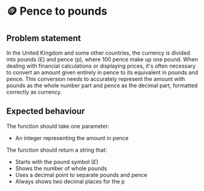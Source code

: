 # 🪙 Pence to pounds

## Problem statement

In the United Kingdom and some other countries, the currency is divided into pounds (£) and pence (p), where 100 pence make up one pound. When dealing with financial calculations or displaying prices, it's often necessary to convert an amount given entirely in pence to its equivalent in pounds and pence. This conversion needs to accurately represent the amount with pounds as the whole number part and pence as the decimal part, formatted correctly as currency.

## Expected behaviour

The function should take one parameter:

- An integer representing the amount in pence

The function should return a string that:

- Starts with the pound symbol (£)
- Shows the number of whole pounds
- Uses a decimal point to separate pounds and pence
- Always shows two decimal places for the p